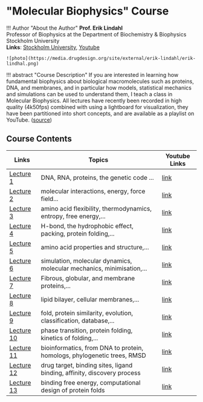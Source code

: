 # "Molecular Biophysics" Course

!!! Author "About the Author"
    **Prof. Erik Lindahl**      
    Professor of Biophysics at the Department of Biochemistry & Biophysics   
    Stockholm University   
    **Links**: [Stockholm University](https://www.su.se/english/profiles/erlin-1.189634?open-collapse-boxes=body-teaching), [Youtube](https://www.youtube.com/@eriklindahl)  
       
    ![photo](https://media.drugdesign.org/site/external/erik-lindahl/erik-lindhal.png)  

!!! abstract "Course Description"
    If you are interested in learning how fundamental biophysics about biological macromolecules such as proteins, DNA, and membranes, and in particular how models, statistical mechanics and simulations can be used to understand them, I teach a class in Molecular Biophysics. All lectures have recently been recorded in high quality (4k50fps) combined with using a lightboard for visualization, they have been partitioned into short concepts, and are available as a playlist on YouTube. ([source](https://www.su.se/english/profiles/erlin-1.189634?open-collapse-boxes=body-teaching))

## Course Contents

| Links                        | Topics                                                                  |  Youtube Links                                                                                         |
| ---------------------------- | ----------------------------------------------------------------------- | -------------------------------------------------------------------------------------------------------| 
| [Lecture 1](lecture-1.md)    | DNA, RNA, proteins, the genetic code ...                                |  [link](https://www.youtube.com/watch?v=TDzzvKoDOuQ&list=PLuIpgNT2hMwSeNrfxDhlayClx2PWeQxuJ&index=1)   |     
| [Lecture 2](lecture-2.md)    | molecular interactions, energy, force field...                           |  [link](https://www.youtube.com/watch?v=4uloreO4qHA&list=PLuIpgNT2hMwRksGSGTywsItac-SPNJ_qm&index=1)   |
| [Lecture 3](lecture-3.md)    | amino acid flexibility, thermodynamics, entropy, free energy,...        |  [link](https://www.youtube.com/watch?v=wpLZm3qS1PE&list=PLuIpgNT2hMwTyjpKVevMHUofykrXFtNVW&index=1)   |
| [Lecture 4](lecture-4.md)    | H-bond, the hydrophobic effect, packing, protein folding,...            |  [link](https://www.youtube.com/watch?v=-aRskm-kFhI&list=PLuIpgNT2hMwQfVZfmaQYe1TXFq98eFkkI&index=1)   |
| [Lecture 5](lecture-5.md)    | amino acid properties and structure,...                                 |  [link](https://www.youtube.com/watch?v=GJ8Cw4rlvF4&list=PLuIpgNT2hMwS1XoTpBMEB8GdY3aZ0jayq&index=1)   |
| [Lecture 6](lecture-6.md)    | simulation, molecular dynamics, molecular mechanics, minimisation,...   |  [link](https://www.youtube.com/watch?v=O3YgILmo5V8&list=PLuIpgNT2hMwRIh1uLG0sscskVLUMfJvIm&index=1)   |
| [Lecture 7](lecture-7.md)    | Fibrous, globular, and membrane proteins,...                            |  [link](https://www.youtube.com/watch?v=tDW935LuM3o&list=PLuIpgNT2hMwRmVSDBGDHL8Oye0zDZr-zU&index=1)   | 
| [Lecture 8](lecture-8.md)    | lipid bilayer, cellular membranes,...                                   |  [link](https://www.youtube.com/watch?v=Xb_mxQ-5eTk&list=PLuIpgNT2hMwRHe4Sf3J607xzhgAMmLA9G&index=1)   |
| [Lecture 9](lecture-9.md)    | fold, protein similarity, evolution, classification, database,...       |  [link](https://www.youtube.com/watch?v=nJVkwdNm_HY&list=PLuIpgNT2hMwQ_QK3XnGLOWB4fIinRjcBM&index=1)   | 
| [Lecture 10](lecture-10.md)  | phase transition, protein folding, kinetics of folding,...              |  [link](https://www.youtube.com/watch?v=yyXK58a3sCY&list=PLuIpgNT2hMwR8qu9qDhHxsw1X92_o5nHi&index=1)   |
| [Lecture 11](lecture-11.md)  | bioinformatics, from DNA to protein, homologs, phylogenetic trees, RMSD |  [link](https://www.youtube.com/watch?v=6C04LARCopo&list=PLuIpgNT2hMwRu9vrcFswzxKuPdnFtz2Xf&index=1)   |
| [Lecture 12](lecture-12.md)  | drug target, binding sites, ligand binding, affinity, discovery process |  [link](https://www.youtube.com/watch?v=h7Y9DYwvDcQ&list=PLuIpgNT2hMwTFQRSc--blleG3Hws57Azc&index=1)   |
| [Lecture 13](lecture-13.md)  | binding free energy, computational design of protein folds              |  [link](https://www.youtube.com/watch?v=rgN9noKQoVg&list=PLuIpgNT2hMwSjDCLGgU4llyf4t0fbiM_G&index=1)   |